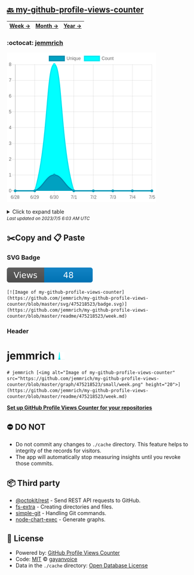 ## [🔙 my-github-profile-views-counter](https://github.com/jemmrich/my-github-profile-views-counter)
| [**Week →**](https://github.com/jemmrich/my-github-profile-views-counter/blob/master/readme/475218523/week.md) | [**Month →**](https://github.com/jemmrich/my-github-profile-views-counter/blob/master/readme/475218523/month.md) | [**Year →**](https://github.com/jemmrich/my-github-profile-views-counter/blob/master/readme/475218523/year.md) |
| ---- | ---- | ----- |
### :octocat: [jemmrich](https://github.com/jemmrich/jemmrich)
![Image of my-github-profile-views-counter](https://github.com/jemmrich/my-github-profile-views-counter/blob/master/graph/475218523/large/week.png)

<details>
	<summary>Click to expand table</summary>
	<h2>:calendar: Week Page Views Table</h2>
<table>
	<tr>
		<th>
			Last Updated
		</th>
		<th>
			Unique
		</th>
		<th>
			Count
		</th>
	</tr>
	<tr>
		<td>
			<code>2023/7/5</code>
		</td>
		<td>
			<code>0</code>
		</td>
		<td>
			<code>0</code>
		</td>
	</tr>
	<tr>
		<td>
			<code>2023/7/4</code>
		</td>
		<td>
			<code>0</code>
		</td>
		<td>
			<code>0</code>
		</td>
	</tr>
	<tr>
		<td>
			<code>2023/7/3</code>
		</td>
		<td>
			<code>0</code>
		</td>
		<td>
			<code>0</code>
		</td>
	</tr>
	<tr>
		<td>
			<code>2023/7/2</code>
		</td>
		<td>
			<code>0</code>
		</td>
		<td>
			<code>0</code>
		</td>
	</tr>
	<tr>
		<td>
			<code>2023/7/1</code>
		</td>
		<td>
			<code>0</code>
		</td>
		<td>
			<code>0</code>
		</td>
	</tr>
	<tr>
		<td>
			<code>2023/6/30</code>
		</td>
		<td>
			<code>1</code>
		</td>
		<td>
			<code>8</code>
		</td>
	</tr>
	<tr>
		<td>
			<code>2023/6/29</code>
		</td>
		<td>
			<code>0</code>
		</td>
		<td>
			<code>0</code>
		</td>
	</tr>
	<tr>
		<td>
			<code>2023/6/28</code>
		</td>
		<td>
			<code>0</code>
		</td>
		<td>
			<code>0</code>
		</td>
	</tr>
</table>

</details>
<small><i>Last updated on 2023/7/5 6:03 AM UTC</i></small>

## ✂️Copy and 📋 Paste
### SVG Badge
[![Image of my-github-profile-views-counter](https://github.com/jemmrich/my-github-profile-views-counter/blob/master/svg/475218523/badge.svg)](https://github.com/jemmrich/my-github-profile-views-counter/blob/master/readme/475218523/week.md)
```readme
[![Image of my-github-profile-views-counter](https://github.com/jemmrich/my-github-profile-views-counter/blob/master/svg/475218523/badge.svg)](https://github.com/jemmrich/my-github-profile-views-counter/blob/master/readme/475218523/week.md)
```
### Header
# jemmrich [<img alt="Image of my-github-profile-views-counter" src="https://github.com/jemmrich/my-github-profile-views-counter/blob/master/graph/475218523/small/week.png" height="20">](https://github.com/jemmrich/my-github-profile-views-counter/blob/master/readme/475218523/week.md)
```readme
# jemmrich [<img alt="Image of my-github-profile-views-counter" src="https://github.com/jemmrich/my-github-profile-views-counter/blob/master/graph/475218523/small/week.png" height="20">](https://github.com/jemmrich/my-github-profile-views-counter/blob/master/readme/475218523/week.md)
```
[**Set up GitHub Profile Views Counter for your repositories**](https://github.com/gayanvoice/github-profile-views-counter)
## ⛔ DO NOT
- Do not commit any changes to `./cache` directory. This feature helps to integrity of the records for visitors.
- The app will automatically stop measuring insights until you revoke those commits.
## 📦 Third party

- [@octokit/rest](https://www.npmjs.com/package/@octokit/rest) - Send REST API requests to GitHub.
- [fs-extra](https://www.npmjs.com/package/fs-extra) - Creating directories and files.
- [simple-git](https://www.npmjs.com/package/simple-git) - Handling Git commands.
- [node-chart-exec](https://www.npmjs.com/package/node-chart-exec) - Generate graphs.
## 📄 License
- Powered by: [GitHub Profile Views Counter](https://github.com/gayanvoice/github-profile-views-counter)
- Code: [MIT](./LICENSE) © [gayanvoice](https://github.com/gayanvoice/github-profile-views-counter)
- Data in the `./cache` directory: [Open Database License](https://opendatacommons.org/licenses/odbl/1-0/)